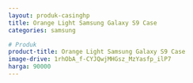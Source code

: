 ```yaml
---
layout: produk-casinghp
title: Orange Light Samsung Galaxy S9 Case
categories: samsung

# Produk
product-title: Orange Light Samsung Galaxy S9 Case
image-drive: 1rhObA_f-CYJQwjMHGsz_MzYasfp_ilP7
harga: 90000
---
```


